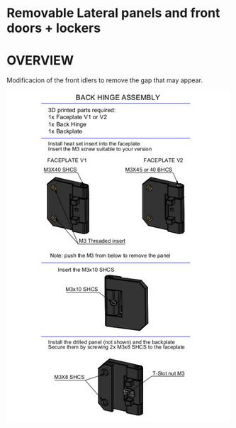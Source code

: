 # Removable Lateral panels and front doors + lockers 
# OVERVIEW
Modificacion of the front idlers to remove the gap that may appear.

![Back Hinge Assembly 3mm](Images/Back_Hinge_Assembly_3mm.jpg)
